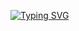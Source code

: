 [![Typing SVG](https://readme-typing-svg.demolab.com/?lines=hello+%20+123)](https://git.io/typing-svg)
